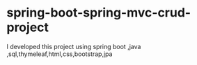 # spring-boot-spring-mvc-crud-project
I developed this project using spring boot ,java ,sql,thymeleaf,html,css,bootstrap,jpa 
